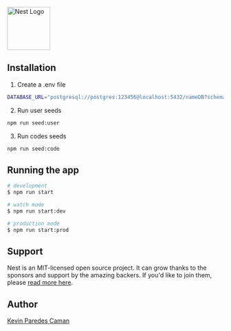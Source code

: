 <p>
  <a href="http://nestjs.com/" target="blank"><img src="https://nestjs.com/img/logo-small.svg" width="100" alt="Nest Logo" /></a>
</p>

## Installation

1. Create a .env file

```bash
DATABASE_URL="postgresql://postgres:123456@localhost:5432/nameDB?schema=public"
```

2. Run user seeds

```bash
npm run seed:user
```

3. Run codes seeds

```bash
npm run seed:code
```

## Running the app

```bash
# development
$ npm run start

# watch mode
$ npm run start:dev

# production mode
$ npm run start:prod
```

## Support

Nest is an MIT-licensed open source project. It can grow thanks to the sponsors and support by the amazing backers. If you'd like to join them, please [read more here](https://docs.nestjs.com/support).

## Author

[Kevin Paredes Caman](https://github.com/KevinPC98)
